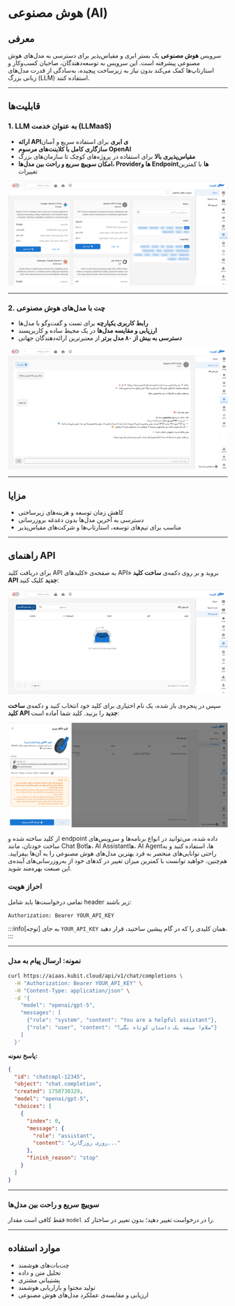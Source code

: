# هوش مصنوعی (AI)

## معرفی

سرویس **هوش مصنوعی** یک بستر ابری و مقیاس‌پذیر برای دسترسی به مدل‌های هوش مصنوعی پیشرفته است. این سرویس به توسعه‌دهندگان، صاحبان کسب‌وکار و استارتاپ‌ها کمک می‌کند بدون نیاز به زیرساخت پیچیده، به‌سادگی از قدرت مدل‌های زبانی بزرگ (LLM) استفاده کنند.

---

## قابلیت‌ها

### 1. LLM به عنوان خدمت (LLMaaS)

- **ارائه APIی ابری** برای استفاده سریع و آسان
- **سازگاری کامل با کلاینت‌های مرسوم OpenAI**
- **مقیاس‌پذیری بالا** برای استفاده در پروژه‌های کوچک تا سازمان‌های بزرگ
- **امکان سوییچ سریع و راحت بین مدل‌ها، Providerها و Endpointها** با کمترین تغییرات

![AI: Models](img/models.png)

---

### 2. چت با مدل‌های هوش مصنوعی

- **رابط کاربری یکپارچه** برای تست و گفت‌وگو با مدل‌ها
- **ارزیابی و مقایسه مدل‌ها** در یک محیط ساده و کاربرپسند
- **دسترسی به بیش از ۸۰ مدل برتر** از معتبرترین ارائه‌دهندگان جهانی

![AI: Chat](img/chat.png)

---

## مزایا

- کاهش زمان توسعه و هزینه‌های زیرساختی
- دسترسی به آخرین مدل‌ها بدون دغدغه بروزرسانی
- مناسب برای تیم‌های توسعه، استارتاپ‌ها و شرکت‌های مقیاس‌پذیر

---

## راهنمای API

برای دریافت کلید API به صفحه‌ی «کلیدهای API» بروید و بر روی دکمه‌ی **ساخت کلید API جدید** کلیک کنید:

![AI: API Keys](img/api-keys.png)

سپس در پنجره‌ی باز شده، یک نام اختیاری برای کلید خود انتخاب کنید و دکمه‌ی **ساخت کلید API جدید** را بزنید. کلید شما آماده است:

![AI: Create new API key](img/create-new-api-key.png)

از کلید ساخته شده و endpoint داده شده، می‌توانید در انواع برنامه‌ها و سرویس‌های ساخت خودتان، مانند Chat Botها، AI Assistantها، AI Agentها، استفاده کنید و به راحتی توانایی‌های منحصر به فرد بهترین مدل‌های هوش مصنوعی را به آن‌ها بیفزایید. هم‌چنین، خواهید توانست با کمترین میزان تغییر در کدهای خود از به‌روزرسانی‌های آینده‌ی این صنعت بهره‌مند شوید.

### احراز هویت

تمامی درخواست‌ها باید شامل header زیر باشند:

```http
Authorization: Bearer YOUR_API_KEY
```

:::info[توجه]
به جای `YOUR_API_KEY` همان کلیدی را که در گام پیشین ساختید، قرار دهید.
:::

---

### نمونه: ارسال پیام به مدل

```bash
curl https://aiaas.kubit.cloud/api/v1/chat/completions \
  -H "Authorization: Bearer YOUR_API_KEY" \
  -H "Content-Type: application/json" \
  -d '{
    "model": "openai/gpt-5",
    "messages": [
      {"role": "system", "content": "You are a helpful assistant"},
      {"role": "user", "content": "سلام! میشه یک داستان کوتاه بگی؟"}
    ]
  }'
```

**پاسخ نمونه:**

```json
{
  "id": "chatcmpl-12345",
  "object": "chat.completion",
  "created": 1758730329,
  "model": "openai/gpt-5",
  "choices": [
    {
      "index": 0,
      "message": {
        "role": "assistant",
        "content": "روزی روزگاری..."
      },
      "finish_reason": "stop"
    }
  ]
}
```

---

### سوییچ سریع و راحت بین مدل‌ها

فقط کافی است مقدار `model` را در درخواست تغییر دهید؛ بدون تغییر در ساختار کد.

---

## موارد استفاده

- چت‌بات‌های هوشمند
- تحلیل متن و داده
- پشتیبانی مشتری
- تولید محتوا و بازاریابی هوشمند
- ارزیابی و مقایسه‌ی عملکرد مدل‌های هوش مصنوعی
